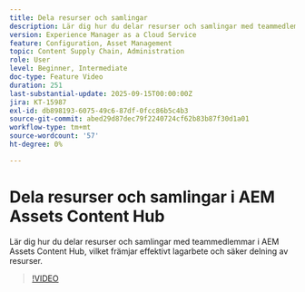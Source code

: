 ```yaml
---
title: Dela resurser och samlingar
description: Lär dig hur du delar resurser och samlingar med teammedlemmar i AEM Assets Content Hub, vilket främjar effektivt lagarbete och säker delning av resurser.
version: Experience Manager as a Cloud Service
feature: Configuration, Asset Management
topic: Content Supply Chain, Administration
role: User
level: Beginner, Intermediate
doc-type: Feature Video
duration: 251
last-substantial-update: 2025-09-15T00:00:00Z
jira: KT-15987
exl-id: db898193-6075-49c6-87df-0fcc86b5c4b3
source-git-commit: abed29d87dec79f2240724cf62b83b87f30d1a01
workflow-type: tm+mt
source-wordcount: '57'
ht-degree: 0%

---
```


# Dela resurser och samlingar i AEM Assets Content Hub

Lär dig hur du delar resurser och samlingar med teammedlemmar i AEM Assets Content Hub, vilket främjar effektivt lagarbete och säker delning av resurser.

>[!VIDEO](https://video.tv.adobe.com/v/3474923/?learn=on&enablevpops=on&captions=swe)
